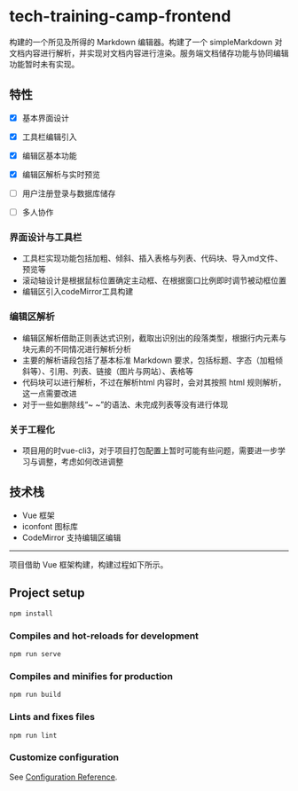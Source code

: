 # tech-training-camp-frontend


构建的一个所见及所得的 Markdown 编辑器。构建了一个 simpleMarkdown 对文档内容进行解析，并实现对文档内容进行渲染。服务端文档储存功能与协同编辑功能暂时未有实现。

## 特性

- [x] 基本界面设计
- [x] 工具栏编辑引入
- [x] 编辑区基本功能
- [x] 编辑区解析与实时预览
- [ ] 用户注册登录与数据库储存
- [ ] 多人协作


### 界面设计与工具栏

-  工具栏实现功能包括加粗、倾斜、插入表格与列表、代码块、导入md文件、预览等
-  滚动轴设计是根据鼠标位置确定主动框、在根据窗口比例即时调节被动框位置
-  编辑区引入codeMirror工具构建

### 编辑区解析

-   编辑区解析借助正则表达式识别，截取出识别出的段落类型，根据行内元素与块元素的不同情况进行解析分析
-   主要的解析语段包括了基本标准 Markdown 要求，包括标题、字态（加粗倾斜等）、引用、列表、链接（图片与网站）、表格等
-   代码块可以进行解析，不过在解析html 内容时，会对其按照 html 规则解析，这一点需要改进
-   对于一些如删除线“~ ~”的语法、未完成列表等没有进行体现


### 关于工程化
-   项目用的时vue-cli3，对于项目打包配置上暂时可能有些问题，需要进一步学习与调整，考虑如何改进调整


## 技术栈
-  Vue 框架
-  iconfont 图标库
-  CodeMirror 支持编辑区编辑



-----
项目借助 Vue 框架构建，构建过程如下所示。

## Project setup
```
npm install
```

### Compiles and hot-reloads for development
```
npm run serve
```

### Compiles and minifies for production
```
npm run build
```

### Lints and fixes files
```
npm run lint
```

### Customize configuration
See [Configuration Reference](https://cli.vuejs.org/config/).
